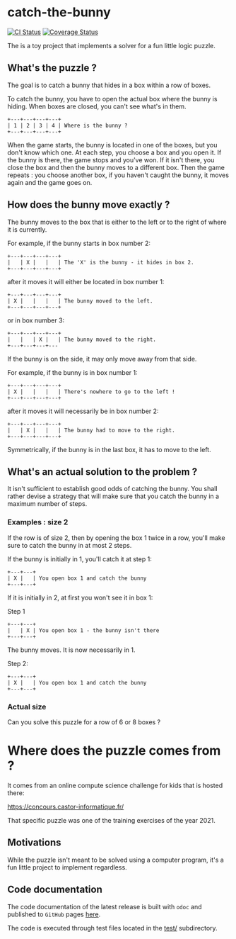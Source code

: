 # catch-the-bunny

[![CI Status](https://github.com/mbarbin/catch-the-bunny/workflows/ci/badge.svg)](https://github.com/mbarbin/catch-the-bunny/actions/workflows/ci.yml)
[![Coverage Status](https://coveralls.io/repos/github/mbarbin/catch-the-bunny/badge.svg?branch=main&service=github)](https://coveralls.io/github/mbarbin/catch-the-bunny?branch=main)

The is a toy project that implements a solver for a fun little logic puzzle.

## What's the puzzle ?

The goal is to catch a bunny that hides in a box within a row of boxes.

To catch the bunny, you have to open the actual box where the bunny is hiding.
When boxes are closed, you can't see what's in them.
```
+---+---+---+---+
| 1 | 2 | 3 | 4 | Where is the bunny ?
+---+---+---+---+
```
When the game starts, the bunny is located in one of the boxes, but you don't
know which one. At each step, you choose a box and you open it. If the bunny is
there, the game stops and you've won. If it isn't there, you close the box and
then the bunny moves to a different box. Then the game repeats : you choose
another box, if you haven't caught the bunny, it moves again and the game goes
on.

## How does the bunny move exactly ?

The bunny moves to the box that is either to the left or to the right of where
it is currently.

For example, if the bunny starts in box number 2:
```
+---+---+---+---+
|   | X |   |   | The 'X' is the bunny - it hides in box 2.
+---+---+---+---+
```
after it moves it will either be located in box number 1:
```
+---+---+---+---+
| X |   |   |   | The bunny moved to the left.
+---+---+---+---+
```
or in box number 3:
```
+---+---+---+---+
|   |   | X |   | The bunny moved to the right.
+---+---+---+---
```
If the bunny is on the side, it may only move away from that side.

For example, if the bunny is in box number 1:
```
+---+---+---+---+
| X |   |   |   | There's nowhere to go to the left !
+---+---+---+---+
```
after it moves it will necessarily be in box number 2:
```
+---+---+---+---+
|   | X |   |   | The bunny had to move to the right.
+---+---+---+---+
```
Symmetrically, if the bunny is in the last box, it has to move to the left.

## What's an actual solution to the problem ?

It isn't sufficient to establish good odds of catching the bunny. You shall
rather devise a strategy that will make sure that you catch the bunny in a
maximum number of steps.

### Examples : size 2

If the row is of size 2, then by opening the box 1 twice in a row, you'll make
sure to catch the bunny in at most 2 steps.

If the bunny is initially in 1, you'll catch it at step 1:
```
+---+---+
| X |   | You open box 1 and catch the bunny
+---+---+
```
If it is initially in 2, at first you won't see it in box 1:

Step 1
```
+---+---+
|   | X | You open box 1 - the bunny isn't there
+---+---+
```
The bunny moves. It is now necessarily in 1.

Step 2:
```
+---+---+
| X |   | You open box 1 and catch the bunny
+---+---+
```
### Actual size

Can you solve this puzzle for a row of 6 or 8 boxes ?

# Where does the puzzle comes from ?

It comes from an online compute science challenge for kids that is
hosted there:

https://concours.castor-informatique.fr/

That specific puzzle was one of the training exercises of the year
2021.

## Motivations

While the puzzle isn't meant to be solved using a computer program, it's a fun
little project to implement regardless.

## Code documentation

The code documentation of the latest release is built with `odoc` and published
to `GitHub` pages [here](https://mbarbin.github.io/catch-the-bunny).

The code is executed through test files located in the [test/](test/)
subdirectory.
